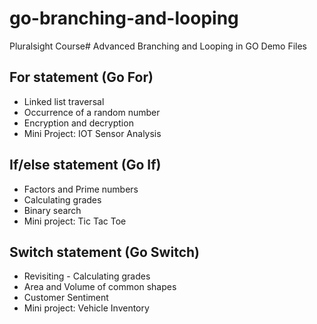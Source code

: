 # go-branching-and-looping
Pluralsight Course# Advanced Branching and Looping in GO Demo Files

## For statement (Go For)

* Linked list traversal
* Occurrence of a random number
* Encryption and decryption
* Mini Project: IOT Sensor Analysis

## If/else statement (Go If)

* Factors and Prime numbers
* Calculating grades
* Binary search
* Mini project: Tic Tac Toe

## Switch statement (Go Switch)

* Revisiting - Calculating grades
* Area and Volume of common shapes
* Customer Sentiment
* Mini project: Vehicle Inventory
